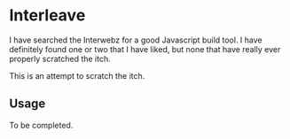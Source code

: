 # Interleave

I have searched the Interwebz for a good Javascript build tool.  I have definitely found one or two that I have liked, but none that have really ever properly scratched the itch.

This is an attempt to scratch the itch.

## Usage

To be completed.